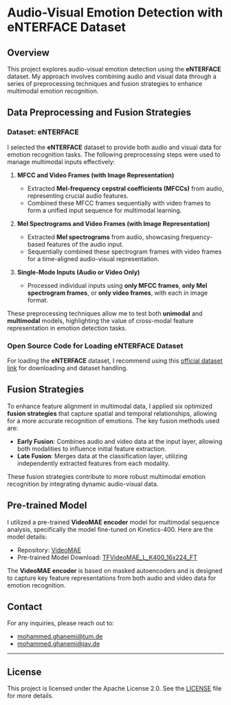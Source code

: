 # Audio-Visual Emotion Detection with eNTERFACE Dataset

## Overview
This project explores audio-visual emotion detection using the **eNTERFACE** dataset. My approach involves combining audio and visual data through a series of preprocessing techniques and fusion strategies to enhance multimodal emotion recognition.

## Data Preprocessing and Fusion Strategies

### Dataset: eNTERFACE
I selected the **eNTERFACE** dataset to provide both audio and visual data for emotion recognition tasks. The following preprocessing steps were used to manage multimodal inputs effectively:

1. **MFCC and Video Frames (with Image Representation)**
   - Extracted **Mel-frequency cepstral coefficients (MFCCs)** from audio, representing crucial audio features.
   - Combined these MFCC frames sequentially with video frames to form a unified input sequence for multimodal learning.

2. **Mel Spectrograms and Video Frames (with Image Representation)**
   - Extracted **Mel spectrograms** from audio, showcasing frequency-based features of the audio input.
   - Sequentially combined these spectrogram frames with video frames for a time-aligned audio-visual representation.

3. **Single-Mode Inputs (Audio or Video Only)**
   - Processed individual inputs using **only MFCC frames**, **only Mel spectrogram frames**, or **only video frames**, with each in image format.
   
These preprocessing techniques allow me to test both **unimodal** and **multimodal** models, highlighting the value of cross-modal feature representation in emotion detection tasks.

### Open Source Code for Loading eNTERFACE Dataset
For loading the **eNTERFACE** dataset, I recommend using this [official dataset link](https://enterface.net/enterface05/main.php?frame=emotion) for downloading and dataset handling.

## Fusion Strategies

To enhance feature alignment in multimodal data, I applied six optimized **fusion strategies** that capture spatial and temporal relationships, allowing for a more accurate recognition of emotions. The key fusion methods used are:

- **Early Fusion**: Combines audio and video data at the input layer, allowing both modalities to influence initial feature extraction.
- **Late Fusion**: Merges data at the classification layer, utilizing independently extracted features from each modality.

These fusion strategies contribute to more robust multimodal emotion recognition by integrating dynamic audio-visual data.

## Pre-trained Model

I utilized a pre-trained **VideoMAE encoder** model for multimodal sequence analysis, specifically the model fine-tuned on Kinetics-400. Here are the model details:
- Repository: [VideoMAE](https://github.com/innat/VideoMAE)
- Pre-trained Model Download: [TFVideoMAE_L_K400_16x224_FT](https://github.com/innat/VideoMAE/releases/download/v1.1/TFVideoMAE_L_K400_16x224_FT)

The **VideoMAE encoder** is based on masked autoencoders and is designed to capture key feature representations from both audio and video data for emotion recognition.

## Contact
For any inquiries, please reach out to:
- [mohammed.ghanemi@tum.de](mailto:mohammed.ghanemi@tum.de)
- [mohammed.ghanemi@iav.de](mailto:mohammed.ghanemi@iav.de)

---

## License
This project is licensed under the Apache License 2.0. See the [LICENSE](LICENSE) file for more details.
